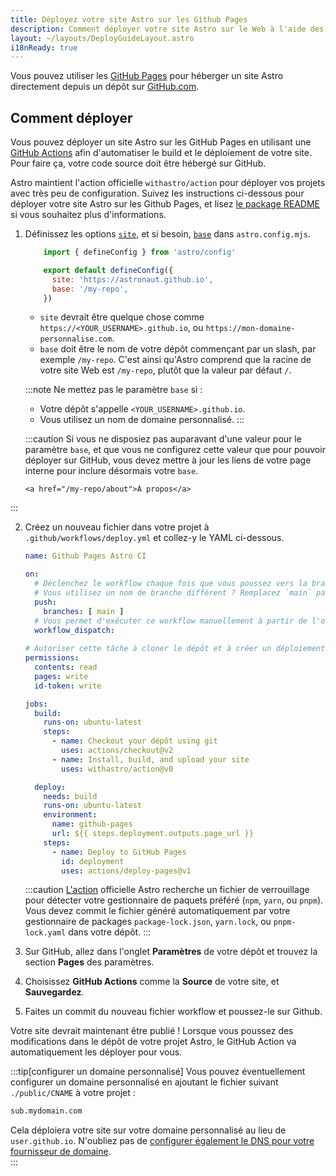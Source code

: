 ```yaml
---
title: Déployez votre site Astro sur les Github Pages
description: Comment déployer votre site Astro sur le Web à l'aide des Github Pages.
layout: ~/layouts/DeployGuideLayout.astro
i18nReady: true
---
```


Vous pouvez utiliser les [GitHub Pages](https://pages.github.com/) pour héberger un site Astro directement depuis un dépôt sur [GitHub.com](https://github.com/).

## Comment déployer

Vous pouvez déployer un site Astro sur les GitHub Pages en utilisant une [GitHub Actions](https://github.com/features/actions) afin d'automatiser le build et le déploiement de votre site. Pour faire ça, votre code source doit être hébergé sur GitHub.

Astro maintient l'action officielle `withastro/action` pour déployer vos projets avec très peu de configuration. Suivez les instructions ci-dessous pour déployer votre site Astro sur les Github Pages, et lisez [le package README](https://github.com/withastro/action) si vous souhaitez plus d'informations.

1. Définissez les options [`site`](/fr/reference/configuration-reference/#site), et si besoin, [`base`](/fr/reference/configuration-reference/#base) dans `astro.config.mjs`.

    ```js title="astro.config.mjs" ins={4-5}
        import { defineConfig } from 'astro/config'
   
        export default defineConfig({
          site: 'https://astronaut.github.io',
          base: '/my-repo',
        })
    ```
    - `site` devrait être quelque chose comme `https://<YOUR_USERNAME>.github.io`, ou `https://mon-domaine-personnalise.com`.
    - `base` doit être le nom de votre dépôt commençant par un slash, par exemple `/my-repo`. C'est ainsi qu'Astro comprend que la racine de votre site Web est `/my-repo`, plutôt que la valeur par défaut `/`.
    
    :::note
    Ne mettez pas le paramètre `base` si :

    - Votre dépôt s'appelle `<YOUR_USERNAME>.github.io`.
    - Vous utilisez un nom de domaine personnalisé.
    :::

    :::caution
   Si vous ne disposiez pas auparavant d'une valeur pour le paramètre `base`, et que vous ne configurez cette valeur que pour pouvoir déployer sur GitHub, vous devez mettre à jour les liens de votre page interne pour inclure désormais votre `base`.

    ```astro
    <a href="/my-repo/about">À propos</a>
    ```
  :::

2. Créez un nouveau fichier dans votre projet à `.github/workflows/deploy.yml` et collez-y le YAML ci-dessous.

    ```yaml title="deploy.yml"
    name: Github Pages Astro CI

    on:
      # Déclenchez le workflow chaque fois que vous poussez vers la branche `main`
      # Vous utilisez un nom de branche différent ? Remplacez `main` par le nom de votre branche
      push:
        branches: [ main ]
      # Vous permet d'exécuter ce workflow manuellement à partir de l'onglet Actions sur GitHub.
      workflow_dispatch:
      
    # Autoriser cette tâche à cloner le dépôt et à créer un déploiement de page
    permissions:
      contents: read
      pages: write
      id-token: write

    jobs:
      build:
        runs-on: ubuntu-latest
        steps:
          - name: Checkout your dépôt using git
            uses: actions/checkout@v2          
          - name: Install, build, and upload your site
            uses: withastro/action@v0

      deploy:
        needs: build
        runs-on: ubuntu-latest
        environment:
          name: github-pages
          url: ${{ steps.deployment.outputs.page_url }}
        steps:
          - name: Deploy to GitHub Pages
            id: deployment
            uses: actions/deploy-pages@v1
    ```
    
    :::caution
   [L'action](https://github.com/withastro/action) officielle Astro recherche un fichier de verrouillage pour détecter votre gestionnaire de paquets préféré (`npm`, `yarn`, ou `pnpm`). Vous devez commit le fichier généré automatiquement par votre gestionnaire de packages `package-lock.json`, `yarn.lock`, ou `pnpm-lock.yaml` dans votre dépôt.
    :::

3. Sur GitHub, allez dans l'onglet **Paramètres** de votre dépôt et trouvez la section **Pages** des paramètres.  

4. Choisissez **GitHub Actions** comme la **Source** de votre site, et **Sauvegardez**.

5. Faites un commit du nouveau fichier workflow et poussez-le sur Github.
  
Votre site devrait maintenant être publié ! Lorsque vous poussez des modifications dans le dépôt de votre projet Astro, le GitHub Action va automatiquement les déployer pour vous.

:::tip[configurer un domaine personnalisé]
Vous pouvez éventuellement configurer un domaine personnalisé en ajoutant le fichier suivant `./public/CNAME` à votre projet : 

```txt title="public/CNAME"
sub.mydomain.com
```

Cela déploiera votre site sur votre domaine personnalisé au lieu de `user.github.io`. N'oubliez pas de [configurer également le DNS pour votre fournisseur de domaine](https://docs.github.com/en/pages/configuring-a-custom-domain-for-your-github-pages-site/managing-a-custom-domain-for-your-github-pages-site#configuring-a-subdomain).   
:::
